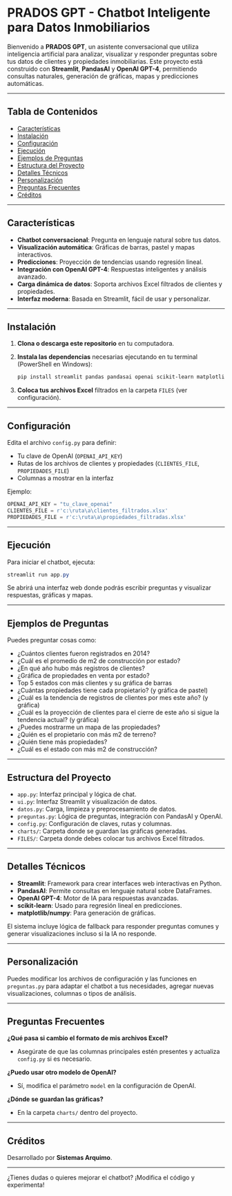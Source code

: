 
# PRADOS GPT - Chatbot Inteligente para Datos Inmobiliarios

Bienvenido a **PRADOS GPT**, un asistente conversacional que utiliza inteligencia artificial para analizar, visualizar y responder preguntas sobre tus datos de clientes y propiedades inmobiliarias. Este proyecto está construido con **Streamlit**, **PandasAI** y **OpenAI GPT-4**, permitiendo consultas naturales, generación de gráficas, mapas y predicciones automáticas.

---

## Tabla de Contenidos

- [Características](#características)
- [Instalación](#instalación)
- [Configuración](#configuración)
- [Ejecución](#ejecución)
- [Ejemplos de Preguntas](#ejemplos-de-preguntas)
- [Estructura del Proyecto](#estructura-del-proyecto)
- [Detalles Técnicos](#detalles-técnicos)
- [Personalización](#personalización)
- [Preguntas Frecuentes](#preguntas-frecuentes)
- [Créditos](#créditos)

---

## Características

- **Chatbot conversacional**: Pregunta en lenguaje natural sobre tus datos.
- **Visualización automática**: Gráficas de barras, pastel y mapas interactivos.
- **Predicciones**: Proyección de tendencias usando regresión lineal.
- **Integración con OpenAI GPT-4**: Respuestas inteligentes y análisis avanzado.
- **Carga dinámica de datos**: Soporta archivos Excel filtrados de clientes y propiedades.
- **Interfaz moderna**: Basada en Streamlit, fácil de usar y personalizar.

---

## Instalación

1. **Clona o descarga este repositorio** en tu computadora.
2. **Instala las dependencias** necesarias ejecutando en tu terminal (PowerShell en Windows):

   ```powershell
   pip install streamlit pandas pandasai openai scikit-learn matplotlib numpy
   ```

3. **Coloca tus archivos Excel** filtrados en la carpeta `FILES` (ver configuración).

---

## Configuración

Edita el archivo `config.py` para definir:

- Tu clave de OpenAI (`OPENAI_API_KEY`)
- Rutas de los archivos de clientes y propiedades (`CLIENTES_FILE`, `PROPIEDADES_FILE`)
- Columnas a mostrar en la interfaz

Ejemplo:

```python
OPENAI_API_KEY = "tu_clave_openai"
CLIENTES_FILE = r'c:\ruta\a\clientes_filtrados.xlsx'
PROPIEDADES_FILE = r'c:\ruta\a\propiedades_filtradas.xlsx'
```

---

## Ejecución

Para iniciar el chatbot, ejecuta:

```powershell
streamlit run app.py
```

Se abrirá una interfaz web donde podrás escribir preguntas y visualizar respuestas, gráficas y mapas.

---

## Ejemplos de Preguntas

Puedes preguntar cosas como:

- ¿Cuántos clientes fueron registrados en 2014?
- ¿Cuál es el promedio de m2 de construcción por estado?
- ¿En qué año hubo más registros de clientes?
- ¿Gráfica de propiedades en venta por estado?
- Top 5 estados con más clientes y su gráfica de barras
- ¿Cuántas propiedades tiene cada propietario? (y gráfica de pastel)
- ¿Cuál es la tendencia de registros de clientes por mes este año? (y gráfica)
- ¿Cuál es la proyección de clientes para el cierre de este año si sigue la tendencia actual? (y gráfica)
- ¿Puedes mostrarme un mapa de las propiedades?
- ¿Quién es el propietario con más m2 de terreno?
- ¿Quién tiene más propiedades?
- ¿Cuál es el estado con más m2 de construcción?

---

## Estructura del Proyecto

- `app.py`: Interfaz principal y lógica de chat.
- `ui.py`: Interfaz Streamlit y visualización de datos.
- `datos.py`: Carga, limpieza y preprocesamiento de datos.
- `preguntas.py`: Lógica de preguntas, integración con PandasAI y OpenAI.
- `config.py`: Configuración de claves, rutas y columnas.
- `charts/`: Carpeta donde se guardan las gráficas generadas.
- `FILES/`: Carpeta donde debes colocar tus archivos Excel filtrados.

---

## Detalles Técnicos

- **Streamlit**: Framework para crear interfaces web interactivas en Python.
- **PandasAI**: Permite consultas en lenguaje natural sobre DataFrames.
- **OpenAI GPT-4**: Motor de IA para respuestas avanzadas.
- **scikit-learn**: Usado para regresión lineal en predicciones.
- **matplotlib/numpy**: Para generación de gráficas.

El sistema incluye lógica de fallback para responder preguntas comunes y generar visualizaciones incluso si la IA no responde.

---

## Personalización

Puedes modificar los archivos de configuración y las funciones en `preguntas.py` para adaptar el chatbot a tus necesidades, agregar nuevas visualizaciones, columnas o tipos de análisis.

---

## Preguntas Frecuentes

**¿Qué pasa si cambio el formato de mis archivos Excel?**
- Asegúrate de que las columnas principales estén presentes y actualiza `config.py` si es necesario.

**¿Puedo usar otro modelo de OpenAI?**
- Sí, modifica el parámetro `model` en la configuración de OpenAI.

**¿Dónde se guardan las gráficas?**
- En la carpeta `charts/` dentro del proyecto.

---

## Créditos

Desarrollado por **Sistemas Arquimo**.

---

¿Tienes dudas o quieres mejorar el chatbot? ¡Modifica el código y experimenta!
